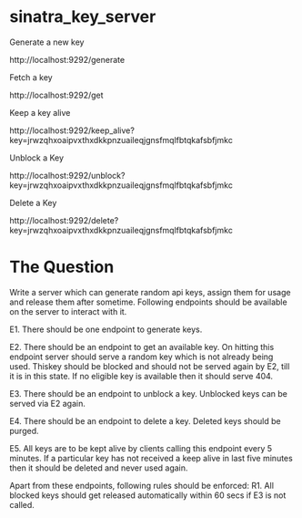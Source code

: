 sinatra_key_server
==================
Generate a new key

http://localhost:9292/generate

Fetch a key

http://localhost:9292/get

Keep a key alive

http://localhost:9292/keep_alive?key=jrwzqhxoaipvxthxdkkpnzuaileqjgnsfmqlfbtqkafsbfjmkc

Unblock a Key

http://localhost:9292/unblock?key=jrwzqhxoaipvxthxdkkpnzuaileqjgnsfmqlfbtqkafsbfjmkc

Delete a Key

http://localhost:9292/delete?key=jrwzqhxoaipvxthxdkkpnzuaileqjgnsfmqlfbtqkafsbfjmkc

The Question
==================
Write a server which can generate random api keys, assign them for usage and release them after sometime. Following endpoints should be available on the server to interact with it.

E1. There should be one endpoint to generate keys.

E2. There should be an endpoint to get an available key. On hitting this endpoint server should serve a random key which is not already being used. Thiskey should be blocked and should not be served again by E2, till it is in this state. If no eligible key is available then it should serve 404.

E3. There should be an endpoint to unblock a key. Unblocked keys can be served via E2 again.

E4. There should be an endpoint to delete a key. Deleted keys should be purged.

E5. All keys are to be kept alive by clients calling this endpoint every 5 minutes. If a particular key has not received a keep alive in last five minutes then it should be deleted and never used again. 

Apart from these endpoints, following rules should be enforced:
R1. All blocked keys should get released automatically within 60 secs if E3 is not called.
